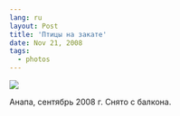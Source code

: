 ```yaml
---
lang: ru
layout: Post
title: 'Птицы на закате'
date: Nov 21, 2008
tags:
  - photos
---
```


![](photo://2008-09-07_5D_7097_Artem_Sapegin)

Анапа, сентябрь 2008 г. Снято с балкона.
